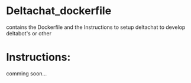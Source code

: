 # Deltachat_dockerfile
contains the Dockerfile and the Instructions to setup deltachat to develop deltabot's or other

# Instructions:
  comming soon...
